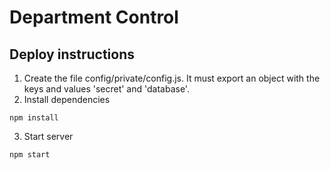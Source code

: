 # Department Control

## Deploy instructions

1. Create the file config/private/config.js. It must export an object with the keys and values 'secret' and 'database'.
2. Install dependencies
 ```
npm install
```
3. Start server
 ```
npm start
```
